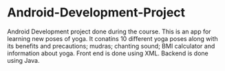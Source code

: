 # Android-Development-Project
Android Development project done during the course.
This is an app for learning new poses of yoga.
It conatins 10 different yoga poses along with its benefits and precautions; mudras; chanting sound; BMI calculator and information about yoga.
Front end is done using XML.
Backend is done using Java.
